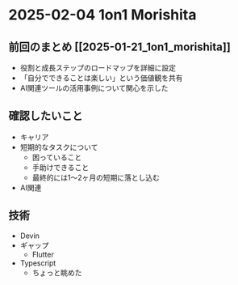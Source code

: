 # 2025-02-04 1on1 Morishita

## 前回のまとめ [[2025-01-21_1on1_morishita]]

- 役割と成長ステップのロードマップを詳細に設定
- 「自分でできることは楽しい」という価値観を共有
- AI関連ツールの活用事例について関心を示した

## 確認したいこと
- キャリア
- 短期的なタスクについて
  - 困っていること
  - 手助けできること
  - 最終的には1〜2ヶ月の短期に落とし込む
- AI関連

## 技術
- Devin
- ギャップ
  - Flutter
- Typescript
  - ちょっと眺めた